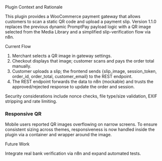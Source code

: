 Plugin Context and Rationale

This plugin provides a WooCommerce payment gateway that allows customers to scan a static QR code and upload a payment slip. Version 1.1.0 replaces the previous dynamic PromptPay payload logic with a QR image selected from the Media Library and a simplified slip-verification flow via n8n.

Current Flow

1. Merchant selects a QR image in gateway settings.
2. Checkout displays that image; customer scans and pays the order total manually.
3. Customer uploads a slip; the frontend sends {slip_image, session_token, order_id, order_total, customer_email} to the REST endpoint.
4. The REST endpoint forwards the data to n8n (mockable) and trusts the approved/rejected response to update the order and session.

Security considerations include nonce checks, file type/size validation, EXIF stripping and rate limiting.

### Responsive QR
Mobile users reported QR images overflowing on narrow screens. To ensure consistent sizing across themes, responsiveness is now handled inside the plugin via a container and wrapper around the image.

Future Work

Integrate real bank verification via n8n and expand automated tests.
